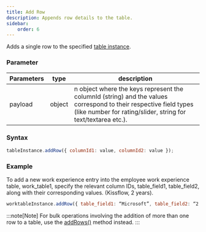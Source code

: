 ```yaml
---
title: Add Row
description: Appends row details to the table.
sidebar:
    order: 6
---
```


Adds a single row to the specified
[table instance](/form/gettable/).

### Parameter

| Parameters | type   | description                                                                                                                                |
| ---------- | ------ | ------------------------------------------------------------------------------------------------------------------------------------------ |
| payload    | object | n object where the keys represent the columnId (string) and the values correspond to their respective field types (like number for rating/slider, string for text/textarea etc.).|

### Syntax

```js
tableInstance.addRow({ columnId1: value, columnId2: value });
```

### Example

To add a new work experience entry into the employee work experience table, work_table1, specify the relevant column IDs, table_field1, table_field2, along with their corresponding values. (Kissflow, 2 years). 

```js
worktableInstance.addRow({ table_field1: “Microsoft”, table_field2: “2 years” });
```

:::note[Note]
For bulk operations involving the addition of more than one row to a table, use the
[addRows()](/form/table/addrows/) method instead.
:::

